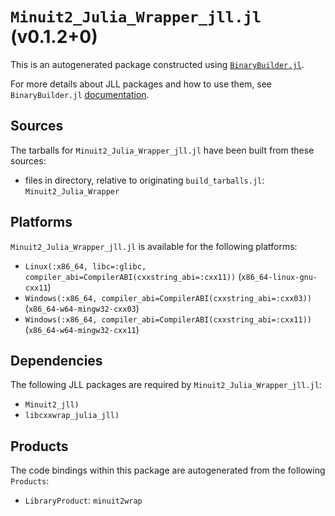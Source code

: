 # `Minuit2_Julia_Wrapper_jll.jl` (v0.1.2+0)

This is an autogenerated package constructed using [`BinaryBuilder.jl`](https://github.com/JuliaPackaging/BinaryBuilder.jl).

For more details about JLL packages and how to use them, see `BinaryBuilder.jl` [documentation](https://juliapackaging.github.io/BinaryBuilder.jl/dev/jll/).

## Sources

The tarballs for `Minuit2_Julia_Wrapper_jll.jl` have been built from these sources:

* files in directory, relative to originating `build_tarballs.jl`: `Minuit2_Julia_Wrapper`

## Platforms

`Minuit2_Julia_Wrapper_jll.jl` is available for the following platforms:

* `Linux(:x86_64, libc=:glibc, compiler_abi=CompilerABI(cxxstring_abi=:cxx11))` (`x86_64-linux-gnu-cxx11`)
* `Windows(:x86_64, compiler_abi=CompilerABI(cxxstring_abi=:cxx03))` (`x86_64-w64-mingw32-cxx03`)
* `Windows(:x86_64, compiler_abi=CompilerABI(cxxstring_abi=:cxx11))` (`x86_64-w64-mingw32-cxx11`)

## Dependencies

The following JLL packages are required by `Minuit2_Julia_Wrapper_jll.jl`:

* `Minuit2_jll)`
* `libcxxwrap_julia_jll)`

## Products

The code bindings within this package are autogenerated from the following `Products`:

* `LibraryProduct`: `minuit2wrap`
